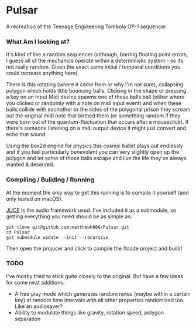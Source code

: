 # Pulsar
A recreation of the Teenage Engineering Tombola OP-1 sequencer

### What Am I looking at?
It's kind of like a random sequencer (although, barring floating point errors, I guess all of the mechanics operate within a deterministic system - so its not really random. Given the exact same initial / temporal conditions you could recreate anything here).

There is this rotating (where it came from or why I'm not sure), collapsing polygon which holds little bouncing balls. Clicking in the shape or pressing a key on an input Midi device spawns one of these balls ball (either where you clicked or randomly with a note on midi input event) and when these balls collide with eachother or the sides of the polygonal prison they scream out the original midi note that birthed them (or something random if they were born out of the quantum-fluctuation that occurs after a mouseclick). If there's someone listening on a midi output device it might just convert and echo that sound. 

Using the box2d engine for physics this cosmic ballet plays out endlessly and if you feel particularly benevolent you can very slightly open up the polygon and let some of those balls escape and live the life they've always wanted & deserved.

### Compiling / Building / Running

At the moment the only way to get this running is to compile it yourself (and only tested on macOS).

[JUCE](https://juce.com/) is the audio framework used. I've included it as a submodule, so getting everything you need should be as simple as:

```
git clone git@github.com:matthewh806/Pulsar.git
cd Pulsar
git submodule update --init --recursive
```

Then open the projucer and click to compile the Xcode project and build!

### TODO
I've mostly tried to stick quite closely to the original. But have a few ideas for some neat additions:
* A free play mode which generates random notes (maybe within a certain key) at random time intervals with all other properties randomized too. Like an audiosaver?
* Ability to modulate things like gravity, rotation speed, polygon separation

